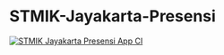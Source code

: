 # STMIK-Jayakarta-Presensi
[![STMIK Jayakarta Presensi App CI](https://github.com/FizCode/STMIK-Jayakarta-Presensi/actions/workflows/ci.yml/badge.svg?branch=master)](https://github.com/FizCode/STMIK-Jayakarta-Presensi/actions/workflows/ci.yml)
